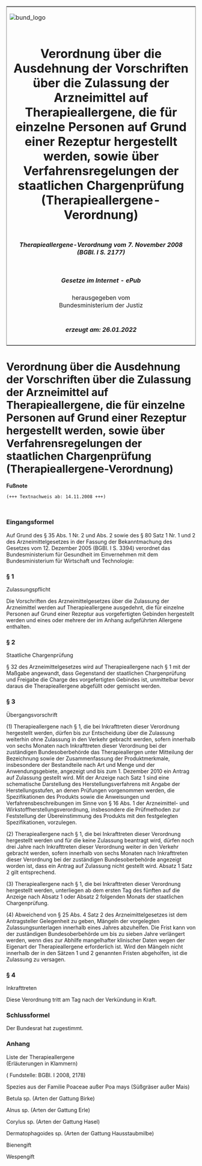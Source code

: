 <span id="DECKBLATT.html"></span>

<table border="0" frame="border" width="100%">

<tr valign="top">

<td align="left">

![bund\_logo](BfJ_2021_Web_de_de.gif)

</td>

<td align="right">

 

</td>

</tr>

<tr align="center" valign="middle">

<td colspan="2">

# Verordnung über die Ausdehnung der Vorschriften über die Zulassung der Arzneimittel auf Therapieallergene, die für einzelne Personen auf Grund einer Rezeptur hergestellt werden, sowie über Verfahrensregelungen der staatlichen Chargenprüfung (Therapieallergene-Verordnung)

</td>

</tr>

<tr align="center" valign="middle">

<td colspan="2">

##### Therapieallergene-Verordnung vom 7. November 2008 (BGBl. I S. 2177)

</td>

</tr>

<tr align="center" valign="middle">

<td colspan="2">

  
  

##### Gesetze im Internet - ePub  
  
herausgegeben vom  
Bundesministerium der Justiz

</td>

</tr>

<tr align="center" valign="bottom">

<td colspan="2">

  
  

##### erzeugt am: 26.01.2022

</td>

</tr>

</table>

<span id="BJNR217700008.html"></span>

# Verordnung über die Ausdehnung der Vorschriften über die Zulassung der Arzneimittel auf Therapieallergene, die für einzelne Personen auf Grund einer Rezeptur hergestellt werden, sowie über Verfahrensregelungen der staatlichen Chargenprüfung (Therapieallergene-Verordnung)

<div>

  
**Fußnote**

<div class="jnhtml">

<div>

<div class="jurAbsatz">

  

``` 
(+++ Textnachweis ab: 14.11.2008 +++)

 
```

</div>

</div>

</div>

</div>

<span id="BJNR217700008BJNE000100000.html"></span>

### Eingangsformel  

<div>

<div class="jnhtml">

<div>

<div class="jurAbsatz">

Auf Grund des § 35 Abs. 1 Nr. 2 und Abs. 2 sowie des § 80 Satz 1 Nr. 1
und 2 des Arzneimittelgesetzes in der Fassung der Bekanntmachung des
Gesetzes vom 12. Dezember 2005 (BGBl. I S. 3394) verordnet das
Bundesministerium für Gesundheit im Einvernehmen mit dem
Bundesministerium für Wirtschaft und Technologie:

</div>

</div>

</div>

</div>

<span id="BJNR217700008BJNE000200000.html"></span>

### § 1  
Zulassungspflicht

<div>

<div class="jnhtml">

<div>

<div class="jurAbsatz">

Die Vorschriften des Arzneimittelgesetzes über die Zulassung der
Arzneimittel werden auf Therapieallergene ausgedehnt, die für einzelne
Personen auf Grund einer Rezeptur aus vorgefertigten Gebinden
hergestellt werden und eines oder mehrere der im Anhang aufgeführten
Allergene enthalten.

</div>

</div>

</div>

</div>

<span id="BJNR217700008BJNE000300000.html"></span>

### § 2  
Staatliche Chargenprüfung

<div>

<div class="jnhtml">

<div>

<div class="jurAbsatz">

§ 32 des Arzneimittelgesetzes wird auf Therapieallergene nach § 1 mit
der Maßgabe angewandt, dass Gegenstand der staatlichen Chargenprüfung
und Freigabe die Charge des vorgefertigten Gebindes ist, unmittelbar
bevor daraus die Therapieallergene abgefüllt oder gemischt werden.

</div>

</div>

</div>

</div>

<span id="BJNR217700008BJNE000400000.html"></span>

### § 3  
Übergangsvorschrift

<div>

<div class="jnhtml">

<div>

<div class="jurAbsatz">

(1) Therapieallergene nach § 1, die bei Inkrafttreten dieser Verordnung
hergestellt werden, dürfen bis zur Entscheidung über die Zulassung
weiterhin ohne Zulassung in den Verkehr gebracht werden, sofern
innerhalb von sechs Monaten nach Inkrafttreten dieser Verordnung bei der
zuständigen Bundesoberbehörde das Therapieallergen unter Mitteilung der
Bezeichnung sowie der Zusammenfassung der Produktmerkmale, insbesondere
der Bestandteile nach Art und Menge und der Anwendungsgebiete, angezeigt
und bis zum 1. Dezember 2010 ein Antrag auf Zulassung gestellt wird. Mit
der Anzeige nach Satz 1 sind eine schematische Darstellung des
Herstellungsverfahrens mit Angabe der Herstellungsstufen, an denen
Prüfungen vorgenommen werden, die Spezifikationen des Produkts sowie
die Anweisungen und Verfahrensbeschreibungen im Sinne von § 16 Abs. 1
der Arzneimittel- und Wirkstoffherstellungsverordnung, insbesondere die
Prüfmethoden zur Feststellung der Übereinstimmung des Produkts mit den
festgelegten Spezifikationen, vorzulegen.

</div>

<div class="jurAbsatz">

(2) Therapieallergene nach § 1, die bei Inkrafttreten dieser Verordnung
hergestellt werden und für die keine Zulassung beantragt wird, dürfen
noch drei Jahre nach Inkrafttreten dieser Verordnung weiter in den
Verkehr gebracht werden, sofern innerhalb von sechs Monaten nach
Inkrafttreten dieser Verordnung bei der zuständigen Bundesoberbehörde
angezeigt worden ist, dass ein Antrag auf Zulassung nicht gestellt wird.
Absatz 1 Satz 2 gilt entsprechend.

</div>

<div class="jurAbsatz">

(3) Therapieallergene nach § 1, die bei Inkrafttreten dieser Verordnung
hergestellt werden, unterliegen ab dem ersten Tag des fünften auf die
Anzeige nach Absatz 1 oder Absatz 2 folgenden Monats der staatlichen
Chargenprüfung.

</div>

<div class="jurAbsatz">

(4) Abweichend von § 25 Abs. 4 Satz 2 des Arzneimittelgesetzes ist dem
Antragsteller Gelegenheit zu geben, Mängeln der vorgelegten
Zulassungsunterlagen innerhalb eines Jahres abzuhelfen. Die Frist kann
von der zuständigen Bundesoberbehörde um bis zu sieben Jahre verlängert
werden, wenn dies zur Abhilfe mangelhafter klinischer Daten wegen der
Eigenart der Therapieallergene erforderlich ist. Wird den Mängeln nicht
innerhalb der in den Sätzen 1 und 2 genannten Fristen abgeholfen, ist
die Zulassung zu versagen.

</div>

</div>

</div>

</div>

<span id="BJNR217700008BJNE000500000.html"></span>

### § 4  
Inkrafttreten

<div>

<div class="jnhtml">

<div>

<div class="jurAbsatz">

Diese Verordnung tritt am Tag nach der Verkündung in Kraft.

</div>

</div>

</div>

</div>

<span id="BJNR217700008BJNE000600000.html"></span>

### Schlussformel  

<div>

<div class="jnhtml">

<div>

<div class="jurAbsatz">

Der Bundesrat hat zugestimmt.

</div>

</div>

</div>

</div>

<span id="BJNR217700008BJNE000700000.html"></span>

### Anhang  
Liste der Therapieallergene  
(Erläuterungen in Klammern)

<div>

<div class="jnhtml">

<div>

<div class="kommentar_Fundstelle">

( Fundstelle: BGBl. I 2008, 2178)

</div>

  

<div class="jurAbsatz">

Spezies aus der Familie Poaceae außer Poa mays (Süßgräser außer Mais)

</div>

<div class="jurAbsatz">

Betula sp. (Arten der Gattung Birke)

</div>

<div class="jurAbsatz">

Alnus sp. (Arten der Gattung Erle)

</div>

<div class="jurAbsatz">

Corylus sp. (Arten der Gattung Hasel)

</div>

<div class="jurAbsatz">

Dermatophagoides sp. (Arten der Gattung Hausstaubmilbe)

</div>

<div class="jurAbsatz">

Bienengift

</div>

<div class="jurAbsatz">

Wespengift

</div>

</div>

</div>

</div>

